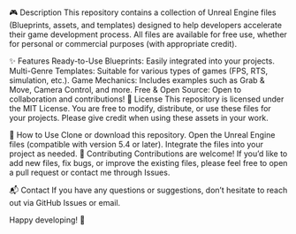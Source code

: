 
🎮 Description
This repository contains a collection of Unreal Engine files (Blueprints, assets, and templates) designed to help developers accelerate their game development process. All files are available for free use, whether for personal or commercial purposes (with appropriate credit).

✨ Features
Ready-to-Use Blueprints: Easily integrated into your projects.
Multi-Genre Templates: Suitable for various types of games (FPS, RTS, simulation, etc.).
Game Mechanics: Includes examples such as Grab & Move, Camera Control, and more.
Free & Open Source: Open to collaboration and contributions!
📜 License
This repository is licensed under the MIT License. You are free to modify, distribute, or use these files for your projects. Please give credit when using these assets in your work.

🚀 How to Use
Clone or download this repository.
Open the Unreal Engine files (compatible with version 5.4 or later).
Integrate the files into your project as needed.
🤝 Contributing
Contributions are welcome! If you’d like to add new files, fix bugs, or improve the existing files, please feel free to open a pull request or contact me through Issues.

📬 Contact
If you have any questions or suggestions, don’t hesitate to reach out via GitHub Issues or email.

Happy developing! 🚀

